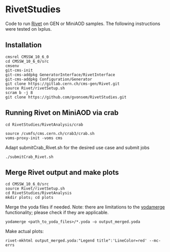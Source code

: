 # RivetStudies

Code to run [Rivet](https://twiki.cern.ch/twiki/bin/viewauth/CMS/Rivet) on GEN or MiniAOD samples. 
The following instructions were tested on lxplus.

## Installation

```
cmsrel CMSSW_10_6_0
cd CMSSW_10_6_0/src
cmsenv
git-cms-init
git-cms-addpkg GeneratorInterface/RivetInterface
git-cms-addpkg Configuration/Generator
git clone https://gitlab.cern.ch/cms-gen/Rivet.git
source Rivet/rivetSetup.sh
scram b -j 8
git clone https://github.com/gvonsem/RivetStudies.git
```

## Running Rivet on MiniAOD via crab
```
cd RivetStudies/RivetAnalysis/crab

source /cvmfs/cms.cern.ch/crab3/crab.sh
voms-proxy-init -voms cms
```
Adapt submitCrab_Rivet.sh for the desired use case and submit jobs
```
./submitCrab_Rivet.sh
```

## Merge Rivet output and make plots

```
cd CMSSW_10_6_0/src
source Rivet/rivetSetup.sh
cd RivetStudies/RivetAnalysis
mkdir plots; cd plots
```
Merge the yoda files if needed. Note: there are limitations to the [yodamerge](https://github.com/alisw/yoda/blob/master/bin/yodamerge) functionality; please check if they are applicable.
```
yodamerge <path_to_yoda_files>/*.yoda -o output_merged.yoda
```
Make actual plots:
```
rivet-mkhtml output_merged.yoda:"Legend title":'LineColor=red' --mc-errs
```
